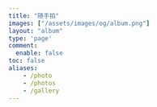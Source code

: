 ```yaml
---
title: "随手拍"
images: ["/assets/images/og/album.png"]
layout: "album"
type: 'page'
comment: 
  enable: false
toc: false
aliases:
    - /photo
    - /photos
    - /gallery
---
```

